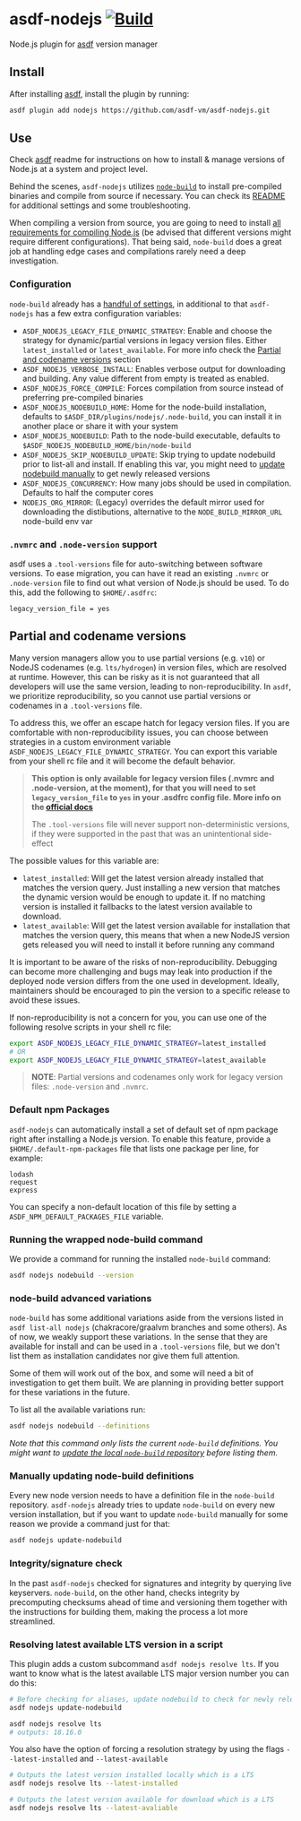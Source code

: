 # asdf-nodejs [![Build](https://github.com/asdf-vm/asdf-nodejs/actions/workflows/workflow.yml/badge.svg)](https://github.com/asdf-vm/asdf-nodejs/actions/workflows/workflow.yml)

Node.js plugin for [asdf](https://github.com/asdf-vm/asdf) version manager

## Install

After installing [asdf](https://github.com/asdf-vm/asdf), install the plugin by running:

```bash
asdf plugin add nodejs https://github.com/asdf-vm/asdf-nodejs.git
```

## Use

Check [asdf](https://github.com/asdf-vm/asdf) readme for instructions on how to install & manage versions of Node.js at a system and project level.

Behind the scenes, `asdf-nodejs` utilizes [`node-build`](https://github.com/nodenv/node-build) to install pre-compiled binaries and compile from source if necessary. You can check its [README](https://github.com/nodenv/node-build/blob/master/README.md) for additional settings and some troubleshooting.

When compiling a version from source, you are going to need to install [all requirements for compiling Node.js](https://github.com/nodejs/node/blob/master/BUILDING.md#building-nodejs-on-supported-platforms) (be advised that different versions might require different configurations). That being said, `node-build` does a great job at handling edge cases and compilations rarely need a deep investigation.

### Configuration

`node-build` already has a [handful of settings](https://github.com/nodenv/node-build#custom-build-configuration), in additional to that `asdf-nodejs` has a few extra configuration variables:

- `ASDF_NODEJS_LEGACY_FILE_DYNAMIC_STRATEGY`: Enable and choose the strategy for
  dynamic/partial versions in legacy version files. Either `latest_installed` or
  `latest_available`. For more info check the [Partial and codename versions](#partial-and-codename-versions) section
- `ASDF_NODEJS_VERBOSE_INSTALL`: Enables verbose output for downloading and building. Any value different from empty is treated as enabled.
- `ASDF_NODEJS_FORCE_COMPILE`: Forces compilation from source instead of preferring pre-compiled binaries
- `ASDF_NODEJS_NODEBUILD_HOME`: Home for the node-build installation, defaults to `$ASDF_DIR/plugins/nodejs/.node-build`, you can install it in another place or share it with your system
- `ASDF_NODEJS_NODEBUILD`: Path to the node-build executable, defaults to `$ASDF_NODEJS_NODEBUILD_HOME/bin/node-build`
- `ASDF_NODEJS_SKIP_NODEBUILD_UPDATE`: Skip trying to update nodebuild prior to
  list-all and install. If enabling this var, you might need to [update nodebuild manually](#manually-updating-node-build-definitions)
  to get newly released versions
- `ASDF_NODEJS_CONCURRENCY`: How many jobs should be used in compilation. Defaults to half the computer cores
- `NODEJS_ORG_MIRROR`: (Legacy) overrides the default mirror used for downloading the distibutions, alternative to the `NODE_BUILD_MIRROR_URL` node-build env var

### `.nvmrc` and `.node-version` support

asdf uses a `.tool-versions` file for auto-switching between software versions. To ease migration, you can have it read an existing `.nvmrc` or `.node-version` file to find out what version of Node.js should be used. To do this, add the following to `$HOME/.asdfrc`:

```
legacy_version_file = yes
```

## Partial and codename versions

Many version managers allow you to use partial versions (e.g. `v10`) or NodeJS
codenames (e.g. `lts/hydrogen`) in version files, which are resolved at runtime.
However, this can be risky as it is not guaranteed that all developers will use
the same version, leading to non-reproducibility. In `asdf`, we prioritize
reproducibility, so you cannot use partial versions or codenames in a
`.tool-versions` file.

To address this, we offer an escape hatch for legacy version files. If you are
comfortable with non-reproducibility issues, you can choose between strategies
in a custom environment variable `ASDF_NODEJS_LEGACY_FILE_DYNAMIC_STRATEGY`. You
can export this variable from your shell rc file and it will become the default
behavior.

> **This option is only available for legacy version files (.nvmrc and
> .node-version, at the moment), for that you will need to set
> `legacy_version_file` to `yes` in your .asdfrc config file. More info on the
> [official docs](https://asdf-vm.com/manage/configuration.html#legacy-version-file)**
>
> The `.tool-versions` file will never support non-deterministic versions, if
> they were supported in the past that was an unintentional side-effect

The possible values for this variable are:

- `latest_installed`: Will get the latest version already installed that matches
  the version query. Just installing a new version that matches the dynamic
  version would be enough to update it. If no matching version is installed it
  fallbacks to the latest version available to download.
- `latest_available`: Will get the latest version available for installation
  that matches the version query, this means that when a new NodeJS version gets
  released you will need to install it before running any command

It is important to be aware of the risks of non-reproducibility. Debugging can
become more challenging and bugs may leak into production if the deployed node
version differs from the one used in development. Ideally, maintainers should be
encouraged to pin the version to a specific release to avoid these issues.

If non-reproducibility is not a concern for you, you can use one of the
following resolve scripts in your shell rc file:

```bash
export ASDF_NODEJS_LEGACY_FILE_DYNAMIC_STRATEGY=latest_installed
# OR
export ASDF_NODEJS_LEGACY_FILE_DYNAMIC_STRATEGY=latest_available
```

> **NOTE**: Partial versions and codenames only work for legacy version files: `.node-version` and `.nvmrc`.

### Default npm Packages

`asdf-nodejs` can automatically install a set of default set of npm package right after installing a Node.js version. To enable this feature, provide a `$HOME/.default-npm-packages` file that lists one package per line, for example:

```
lodash
request
express
```

You can specify a non-default location of this file by setting a `ASDF_NPM_DEFAULT_PACKAGES_FILE` variable.

### Running the wrapped node-build command

We provide a command for running the installed `node-build` command:

```bash
asdf nodejs nodebuild --version
```

### node-build advanced variations

`node-build` has some additional variations aside from the versions listed in `asdf list-all nodejs` (chakracore/graalvm branches and some others). As of now, we weakly support these variations. In the sense that they are available for install and can be used in a `.tool-versions` file, but we don't list them as installation candidates nor give them full attention.

Some of them will work out of the box, and some will need a bit of investigation to get them built. We are planning in providing better support for these variations in the future.

To list all the available variations run:

```bash
asdf nodejs nodebuild --definitions
```

_Note that this command only lists the current `node-build` definitions. You might want to [update the local `node-build` repository](#updating-node-build-definitions) before listing them._

### Manually updating node-build definitions

Every new node version needs to have a definition file in the `node-build` repository. `asdf-nodejs` already tries to update `node-build` on every new version installation, but if you want to update `node-build` manually for some reason we provide a command just for that:

```bash
asdf nodejs update-nodebuild
```

### Integrity/signature check

In the past `asdf-nodejs` checked for signatures and integrity by querying live keyservers. `node-build`, on the other hand, checks integrity by precomputing checksums ahead of time and versioning them together with the instructions for building them, making the process a lot more streamlined.

### Resolving latest available LTS version in a script

This plugin adds a custom subcommand `asdf nodejs resolve lts`. If you want to know what is the latest available LTS major version number you can do this:
```sh
# Before checking for aliases, update nodebuild to check for newly releasead versions
asdf nodejs update-nodebuild

asdf nodejs resolve lts
# outputs: 18.16.0
```
You also have the option of forcing a resolution strategy by using the flags `--latest-installed` and `--latest-available`
```bash
# Outputs the latest version installed locally which is a LTS
asdf nodejs resolve lts --latest-installed

# Outputs the latest version available for download which is a LTS
asdf nodejs resolve lts --latest-avaliable
```
